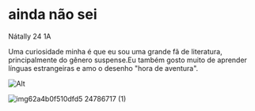 # ainda não sei
Nátally 24 1A

Uma curiosidade minha é que eu sou uma grande fã de literatura, principalmente do gênero suspense.Eu também gosto muito de aprender línguas estrangeiras e amo o desenho "hora de aventura".


![Alt](https://classic.exame.com/wp-content/uploads/2021/12/leitura.jpg?quality=70&strip=info&w=1024)



![img62a4b0f510dfd5 24786717 (1)](https://github.com/natzao/natzao/assets/136332052/0c828c5a-560f-4849-a800-882b426e1d75)

